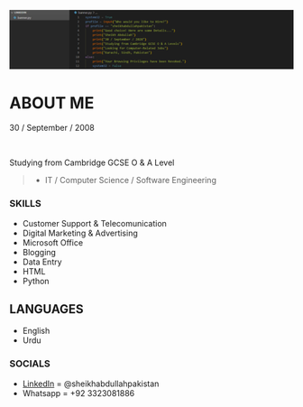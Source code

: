 ![banner](https://github.com/sheikhabdullahpakistan/bio/blob/main/banner.png)

# ABOUT ME

30 / September / 2008

<br>

Studying from Cambridge GCSE O & A Level
> - IT / Computer Science / Software Engineering

### SKILLS

- Customer Support & Telecomunication
- Digital Marketing & Advertising
- Microsoft Office
- Blogging
- Data Entry
- HTML
- Python

## LANGUAGES

- English
- Urdu

### SOCIALS

- [LinkedIn](https://www.linkedin.com/in/sheikhabdullahpakistan) = @sheikhabdullahpakistan
- Whatsapp = +92 3323081886
